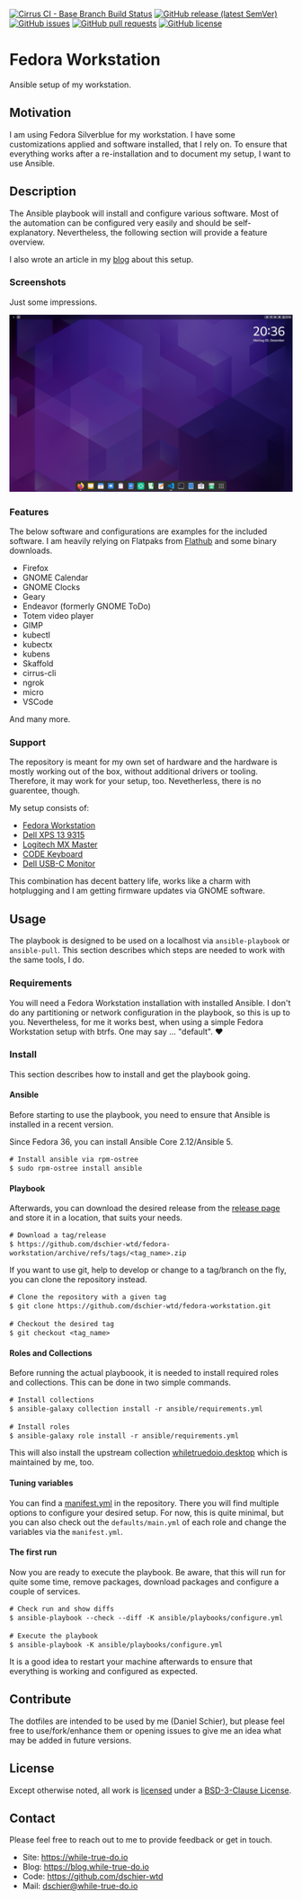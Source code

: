<!--
reference: https://www.makeareadme.com/
reference: https://commonmark.org/
-->

[![Cirrus CI - Base Branch Build Status](https://img.shields.io/cirrus/github/dschier-wtd/fedora-workstation?logo=Cirrus-ci)](https://cirrus-ci.com/github/dschier-wtd/fedora-workstation)
[![GitHub release (latest SemVer)](https://img.shields.io/github/v/release/dschier-wtd/fedora-workstation?logo=GitHub&label=Release&sort=semver)](https://github.com/dschier-wtd/fedora-workstation/releases)
[![GitHub issues](https://img.shields.io/github/issues/dschier-wtd/fedora-workstation)](https://github.com/dschier-wtd/fedora-workstation/issues)
[![GitHub pull requests](https://img.shields.io/github/issues-pr/dschier-wtd/fedora-workstation)](https://github.com/dschier-wtd/fedora-workstation/pulls)
[![GitHub license](https://img.shields.io/github/license/dschier-wtd/fedora-workstation)](https://github.com/dschier-wtd/fedora-workstation/blob/main/LICENSE)

# Fedora Workstation

Ansible setup of my workstation.

## Motivation

I am using Fedora Silverblue for my workstation. I have some customizations
applied and software installed, that I rely on. To ensure that everything works
after a re-installation and to document my setup, I want to use Ansible.

## Description

The Ansible playbook will install and configure various software. Most of the
automation can be configured very easily and should be self-explanatory.
Nevertheless, the following section will provide a feature overview.

I also wrote an article in my
[blog](https://blog.while-true-do.io/fedora-my-workstation-setup) about this
setup.

### Screenshots

Just some impressions.

![Screenshot Fedora](./docs/assets/screenshot_fedora.png)

### Features

The below software and configurations are examples for the included software. I
am heavily relying on Flatpaks from [Flathub](https://flathub.org) and some
binary downloads.

- Firefox
- GNOME Calendar
- GNOME Clocks
- Geary
- Endeavor (formerly GNOME ToDo)
- Totem video player
- GIMP
- kubectl
- kubectx
- kubens
- Skaffold
- cirrus-cli
- ngrok
- micro
- VSCode

And many more.

### Support

The repository is meant for my own set of hardware and the hardware is mostly
working out of the box, without additional drivers or tooling. Therefore, it
may work for your setup, too. Nevetherless, there is no guarentee, though.

My setup consists of:

- [Fedora Workstation](https://getfedora.org/en/workstation/)
- [Dell XPS 13 9315](https://en.wikipedia.org/wiki/Dell_XPS)
- [Logitech MX Master](https://www.logitech.com/en-us/mx/master-series.html)
- [CODE Keyboard](https://codekeyboards.com/)
- [Dell USB-C Monitor](https://www.dell.com/en-us/work/lp/usb-c-monitor)

This combination has decent battery life, works like a charm with hotplugging
and I am getting firmware updates via GNOME software.

## Usage

The playbook is designed to be used on a localhost via `ansible-playbook` or
`ansible-pull`. This section describes which steps are needed to work with the
same tools, I do.

### Requirements

You will need a Fedora Workstation installation with installed Ansible. I don't
do any partitioning or network configuration in the playbook, so this is up to
you. Nevertheless, for me it works best, when using a simple Fedora Workstation
setup with btrfs. One may say ... "default". :heart:

### Install

This section describes how to install and get the playbook going.

#### Ansible

Before starting to use the playbook, you need to ensure that Ansible is
installed in a recent version.

Since Fedora 36, you can install Ansible Core 2.12/Ansible 5.

```shell
# Install ansible via rpm-ostree
$ sudo rpm-ostree install ansible
```

#### Playbook

Afterwards, you can download the desired release from the
[release page](https://github.com/dschier-wtd/fedora-workstation/tags) and
store it in a location, that suits your needs.

```shell
# Download a tag/release
$ https://github.com/dschier-wtd/fedora-workstation/archive/refs/tags/<tag_name>.zip

```

If you want to use git, help to develop or change to a tag/branch on the fly,
you can clone the repository instead.

```shell
# Clone the repository with a given tag
$ git clone https://github.com/dschier-wtd/fedora-workstation.git

# Checkout the desired tag
$ git checkout <tag_name>
```

#### Roles and Collections

Before running the actual playboook, it is needed to install required roles
and collections. This can be done in two simple commands.

```shell
# Install collections
$ ansible-galaxy collection install -r ansible/requirements.yml

# Install roles
$ ansible-galaxy role install -r ansible/requirements.yml
```

This will also install the upstream collection
[whiletruedoio.desktop](https://github.com/whiletruedoio/whiletruedoio.desktop)
which is maintained by me, too.

#### Tuning variables

You can find a [manifest.yml](./ansible/manifest.yml) in the repository. There
you will find multiple options to configure your desired setup. For now, this
is quite minimal, but you can also check out the `defaults/main.yml` of each
role and change the variables via the `manifest.yml`.

#### The first run

Now you are ready to execute the playbook. Be aware, that this will run for
quite some time, remove packages, download packages and configure a couple of
services.

```shell
# Check run and show diffs
$ ansible-playbook --check --diff -K ansible/playbooks/configure.yml

# Execute the playbook
$ ansible-playbook -K ansible/playbooks/configure.yml
```

It is a good idea to restart your machine afterwards to ensure that everything
is working and configured as expected.

## Contribute

The dotfiles are intended to be used by me (Daniel Schier), but please feel free
to use/fork/enhance them or opening issues to give me an idea what may be added
in future versions.

## License

Except otherwise noted, all work is [licensed](LICENSE) under a
[BSD-3-Clause License](https://opensource.org/licenses/BSD-3-Clause).

## Contact

Please feel free to reach out to me to provide feedback or get in touch.

- Site: <https://while-true-do.io>
- Blog: <https://blog.while-true-do.io>
- Code: <https://github.com/dschier-wtd>
- Mail: [dschier@while-true-do.io](mailto:dschier@while-true-do.io)
